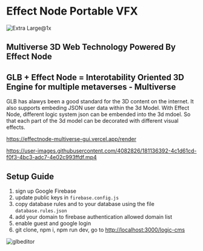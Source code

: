 # Effect Node Portable VFX

![Extra Large@1x](https://user-images.githubusercontent.com/4082826/181139116-a8fc8b65-e9a5-4345-a979-6debb45875cb.png)


## Multiverse 3D Web Technology Powered By Effect Node

## GLB + Effect Node = Interotability Oriented 3D Engine for multiple metaverses - Multiverse

GLB has alawys been a good standard for the 3D content on the internet. It also supports embeding JSON user data within the 3d Model. With Effect Node, different logic system json can be embended into the 3d mdoel. So that each part of the 3d model can be decorated with different visual effects.

https://effectnode-multiverse-gui.vercel.app/render

https://user-images.githubusercontent.com/4082826/181136392-4c1d61cd-f0f3-4bc3-adc7-4e02c993ffdf.mp4


## Setup Guide

1. sign up Google Firebase
2. update public keys in `firebase.config.js`
3. copy database rules and to your database using the file `database.rules.json`
4. add your domain to firebase authentication allowed domain list
5. enable guest and google login
6. git clone, npm i, npm run dev, go to <http://localhost:3000/logic-cms>


![glbeditor](https://user-images.githubusercontent.com/4082826/181136061-c7eeb572-0590-41b7-9418-a755042333f9.png)
